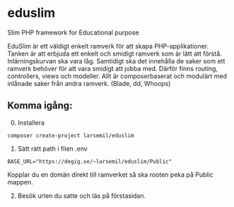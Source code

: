 # eduslim
Slim PHP framework for Educational purpose

EduSlim är ett väldigt enkelt ramverk för att skapa PHP-applikationer. Tanken är att erbjuda ett enkelt och smidigt ramverk som är lätt att förstå. Inlärningskurvan ska vara låg.
Samtidigt ska det innehålla de saker som ett ramverk behöver för att vara smidigt att jobba med. Därför finns routing, controllers, views och modeller. 
Allt är composerbaserat och modulärt med inlånade saker från andra ramverk. (Blade, dd, Whoops)

## Komma igång: 

0. Installera
```
composer create-project larsemil/eduslim
```


1. Sätt rätt path i filen .env

```
BASE_URL="https://degig.se/~larsemil/eduslim/Public"
```
Kopplar du en domän direkt till ramverket så ska rooten peka på Public mappen. 


2. Besök urlen du satte och läs på förstasidan. 
